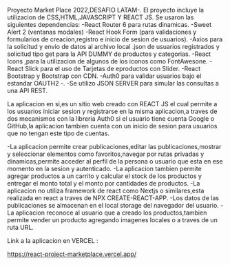 Proyecto Market Place 2022,DESAFIO LATAM-.
El proyecto incluye la utilizacion de CSS,HTML,JAVASCRIPT Y REACT JS.
Se usaron las siguientes dependencias:
-React Router 6 para rutas dinamicas.
-Sweet Alert 2 (ventanas modales)
-React Hook Form (para validaciones y formularios de creacion,registro e inicio de sesion de usuarios).
-Axios para la solicitud y envio de datos al archivo local .json de usuarios registrados  y solicitud tipo get para la API DUMMY de productos y categorias.
-React Icons ,para la utilizacion de algunos de los iconos como FontAwesone.
-React Slick para el uso de Tarjetas de eproductos con Slider.
-React Bootstrap y Bootstrap con CDN.
-Auth0 para validar usuarios bajo el estandar OAUTH2 -.
-Se utilizo JSON SERVER para simular las consultas a una API REST.


La aplicacion en si,es un sitio web creado con REACT JS el cual permite a los usuarios iniciar sesion y registrarse en la misma aplicacion,a traves de dos mecanismos
con la libreria Auth0 si el usuario tiene cuenta Google o GitHub,la aplicacion tambien cuenta con un inicio de sesion para usuarios que no tengan este tipo de cuentas.

-La aplicacion permite crear publicaciones,editar las publicaciones,mostrar y seleccionar elementos como favoritos,navegar por rutas privadas y dinamicas,permite acceder al perfil de la persona o usuario que esta en ese momento en la sesion y autenticado.
-La aplicacion tambien permite agregar productos a un carrito y calcular el stock de los productos y entregar el monto total y el monto por cantidades de productos.
-La aplicacion no utiliza framework de react como Nextjs o similares,esta realizada en react a traves de NPX CREATE-REACT-APP.
-Los datos de las publicaciones se almacenan en el local storage del navegador del usuario.
-La aplicacion reconoce al usuario que a creado los productos,tambien permite vender un producto agregando imagenes locales o a traves de un ruta URL.



Link a la aplicacion en VERCEL :

https://react-project-marketplace.vercel.app/

